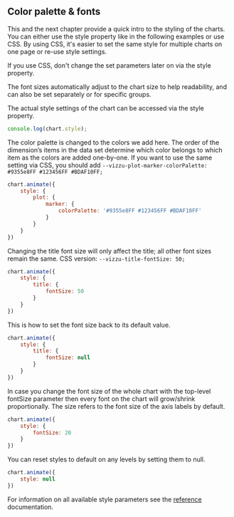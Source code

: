 ## Color palette & fonts

This and the next chapter provide a quick intro to the styling of the charts. You can either use the style property like in the following examples or use CSS. By using CSS, it's easier to set the same style for multiple charts on one page or re-use style settings.

If you use CSS, don't change the set parameters later on via the style property.

The font sizes automatically adjust to the chart size to help 
readability, and can also be set separately or for specific groups.

The actual style settings of the chart can be accessed via the style property.

```javascript { "run": false }
console.log(chart.style); 
```


The color palette is changed to the colors we add here. The order of the dimension’s 
items in the data set determine which color belongs to which item as the colors are added one-by-one. 
If you want to use the same setting via CSS, you should add ```--vizzu-plot-marker-colorPalette: #9355e8FF #123456FF #BDAF10FF;```

```javascript { "title": "Color palette" }
chart.animate({
	style: {
		plot: {
			marker: {
				colorPalette: '#9355e8FF #123456FF #BDAF10FF'
			}
		}
	}
})
```

Changing the title font size will only affect the title; all other font sizes remain the same.
CSS version: ```--vizzu-title-fontSize: 50;```

```javascript { "title": "Title font size" }
chart.animate({
	style: {
		title: {
			fontSize: 50
		}
	}
})
```

This is how to set the font size back to its default value.

```javascript { "title": "Title font size - back to default" }
chart.animate({
	style: {
		title: {
			fontSize: null
		}
	}
})
```

In case you change the font size of the whole chart with the top-level fontSize 
parameter then every font on the chart will grow/shrink proportionally. 
The size refers to the font size of the axis labels by default.

```javascript { "title": "Setting all font sizes in one step" }
chart.animate({
	style: {
		fontSize: 20
	}
})
```

You can reset styles to default on any levels by setting them to null. 

```javascript { "title": "Setting all style settings back to default" }
chart.animate({
	style: null
})
```

For information on all available style parameters see the 
[reference](reference/interfaces/vizzu.Styles.Chart.html) documentation.

